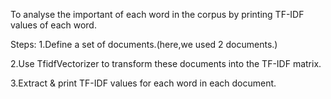 To analyse the important of each word in the corpus by printing TF-IDF values of each word.


Steps:
 1.Define a set of documents.(here,we used 2 documents.)
 
 2.Use TfidfVectorizer to transform these documents into the TF-IDF matrix.
 
 3.Extract & print TF-IDF values for each word in each document.
